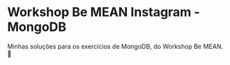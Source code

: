 # Workshop Be MEAN Instagram - MongoDB

Minhas soluções para os exercícios de MongoDB, do Workshop Be MEAN. :book:




